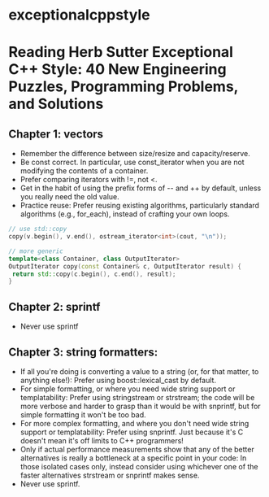 # exceptionalcppstyle
# Reading Herb Sutter Exceptional C++ Style: 40 New Engineering Puzzles, Programming Problems, and Solutions

## Chapter 1: vectors
* Remember the difference between size/resize and capacity/reserve.
* Be const correct. In particular, use const_iterator when you are not modifying the contents of a container.
* Prefer comparing iterators with !=, not <.
* Get in the habit of using the prefix forms of -- and ++ by default, unless you really need the old value.
* Practice reuse: Prefer reusing existing algorithms, particularly standard algorithms (e.g., for_each), instead of crafting your own loops.
```C++
// use std::copy
copy(v.begin(), v.end(), ostream_iterator<int>(cout, "\n"));

// more generic
template<class Container, class OutputIterator>
OutputIterator copy(const Container& c, OutputIterator result) {
 return std::copy(c.begin(), c.end(), result);
}
```
## Chapter 2: sprintf
* Never use sprintf
## Chapter 3: string formatters:
* If all you're doing is converting a value to a string (or, for that matter, to anything else!): Prefer using boost::lexical_cast by default.
* For simple formatting, or where you need wide string support or templatability: Prefer using stringstream or strstream; the code will be more verbose and harder to grasp than it would be with snprintf, but for simple formatting it won't be too bad.
* For more complex formatting, and where you don't need wide string support or templatability: Prefer using snprintf. Just because it's C doesn't mean it's off limits to C++ programmers!
* Only if actual performance measurements show that any of the better alternatives is really a bottleneck at a specific point in your code: In those isolated cases only, instead consider using whichever one of the faster alternatives strstream or snprintf makes sense.
* Never use sprintf.
